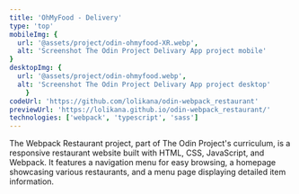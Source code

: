 ```yaml
---
title: 'OhMyFood - Delivery'
type: 'top'
mobileImg: {
  url: '@assets/project/odin-ohmyfood-XR.webp',
  alt: 'Screenshot The Odin Project Delivary App project mobile'
}
desktopImg: {
  url: '@assets/project/odin-ohmyfood.webp',
  alt: 'Screenshot The Odin Project Delivary App project desktop'
	}
codeUrl: 'https://github.com/lolikana/odin-webpack_restaurant'
previewUrl: 'https://lolikana.github.io/odin-webpack_restaurant/'
technologies: ['webpack', 'typescript', 'sass']
---
```


The Webpack Restaurant project, part of The Odin Project's curriculum, is a responsive restaurant website built with HTML, CSS, JavaScript, and Webpack. It features a navigation menu for easy browsing, a homepage showcasing various restaurants, and a menu page displaying detailed item information. 